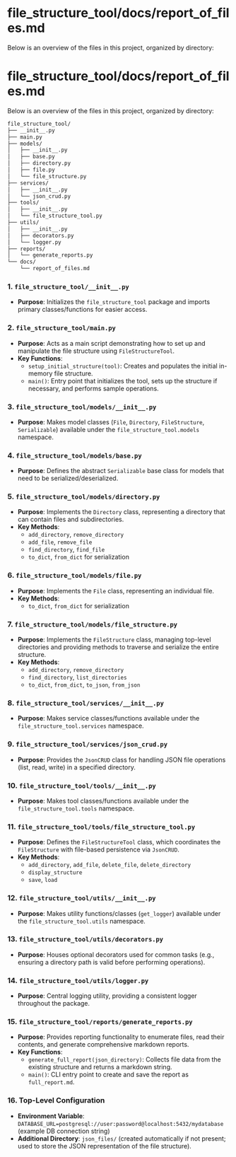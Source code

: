 # file_structure_tool/docs/report_of_files.md

Below is an overview of the files in this project, organized by directory:

# file_structure_tool/docs/report_of_files.md

Below is an overview of the files in this project, organized by directory:

```bash
file_structure_tool/
├── __init__.py
├── main.py
├── models/
│   ├── __init__.py
│   ├── base.py
│   ├── directory.py
│   ├── file.py
│   └── file_structure.py
├── services/
│   ├── __init__.py
│   └── json_crud.py
├── tools/
│   ├── __init__.py
│   └── file_structure_tool.py
├── utils/
│   ├── __init__.py
│   ├── decorators.py
│   └── logger.py
├── reports/
│   └── generate_reports.py
└── docs/
    └── report_of_files.md
```
### 1. `file_structure_tool/__init__.py`
- **Purpose**: Initializes the `file_structure_tool` package and imports primary classes/functions for easier access.

### 2. `file_structure_tool/main.py`
- **Purpose**: Acts as a main script demonstrating how to set up and manipulate the file structure using `FileStructureTool`.
- **Key Functions**:
  - `setup_initial_structure(tool)`: Creates and populates the initial in-memory file structure.
  - `main()`: Entry point that initializes the tool, sets up the structure if necessary, and performs sample operations.

### 3. `file_structure_tool/models/__init__.py`
- **Purpose**: Makes model classes (`File`, `Directory`, `FileStructure`, `Serializable`) available under the `file_structure_tool.models` namespace.

### 4. `file_structure_tool/models/base.py`
- **Purpose**: Defines the abstract `Serializable` base class for models that need to be serialized/deserialized.

### 5. `file_structure_tool/models/directory.py`
- **Purpose**: Implements the `Directory` class, representing a directory that can contain files and subdirectories.  
- **Key Methods**:
  - `add_directory`, `remove_directory`
  - `add_file`, `remove_file`
  - `find_directory`, `find_file`
  - `to_dict`, `from_dict` for serialization

### 6. `file_structure_tool/models/file.py`
- **Purpose**: Implements the `File` class, representing an individual file.  
- **Key Methods**:
  - `to_dict`, `from_dict` for serialization

### 7. `file_structure_tool/models/file_structure.py`
- **Purpose**: Implements the `FileStructure` class, managing top-level directories and providing methods to traverse and serialize the entire structure.  
- **Key Methods**:
  - `add_directory`, `remove_directory`
  - `find_directory`, `list_directories`
  - `to_dict`, `from_dict`, `to_json`, `from_json`

### 8. `file_structure_tool/services/__init__.py`
- **Purpose**: Makes service classes/functions available under the `file_structure_tool.services` namespace.

### 9. `file_structure_tool/services/json_crud.py`
- **Purpose**: Provides the `JsonCRUD` class for handling JSON file operations (list, read, write) in a specified directory.

### 10. `file_structure_tool/tools/__init__.py`
- **Purpose**: Makes tool classes/functions available under the `file_structure_tool.tools` namespace.

### 11. `file_structure_tool/tools/file_structure_tool.py`
- **Purpose**: Defines the `FileStructureTool` class, which coordinates the `FileStructure` with file-based persistence via `JsonCRUD`.  
- **Key Methods**:
  - `add_directory`, `add_file`, `delete_file`, `delete_directory`
  - `display_structure`
  - `save`, `load`

### 12. `file_structure_tool/utils/__init__.py`
- **Purpose**: Makes utility functions/classes (`get_logger`) available under the `file_structure_tool.utils` namespace.

### 13. `file_structure_tool/utils/decorators.py`
- **Purpose**: Houses optional decorators used for common tasks (e.g., ensuring a directory path is valid before performing operations).

### 14. `file_structure_tool/utils/logger.py`
- **Purpose**: Central logging utility, providing a consistent logger throughout the package.

### 15. `file_structure_tool/reports/generate_reports.py`
- **Purpose**: Provides reporting functionality to enumerate files, read their contents, and generate comprehensive markdown reports.
- **Key Functions**:
  - `generate_full_report(json_directory)`: Collects file data from the existing structure and returns a markdown string.
  - `main()`: CLI entry point to create and save the report as `full_report.md`.

### 16. Top-Level Configuration
- **Environment Variable**: `DATABASE_URL=postgresql://user:password@localhost:5432/mydatabase` (example DB connection string)
- **Additional Directory**: `json_files/` (created automatically if not present; used to store the JSON representation of the file structure).
